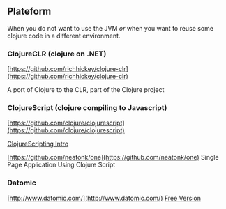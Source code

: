Plateform
---
When you do not want to use the JVM *or* when you want to reuse some clojure code in a different environment.

### ClojureCLR (clojure on .NET)
[https://github.com/richhickey/clojure-clr](https://github.com/richhickey/clojure-clr)

A port of Clojure to the CLR, part of the Clojure project 

### ClojureScript (clojure compiling to Javascript)
[https://github.com/clojure/clojurescript](https://github.com/clojure/clojurescript)

[ClojureScripting Intro](http://jeditoolkit.com/2012/03/17/clojurescripting-intro.html)

[https://github.com/neatonk/one](https://github.com/neatonk/one)
Single Page Application Using Clojure Script

### Datomic
[http://www.datomic.com/](http://www.datomic.com/)
[Free Version](http://downloads.datomic.com/free.html)